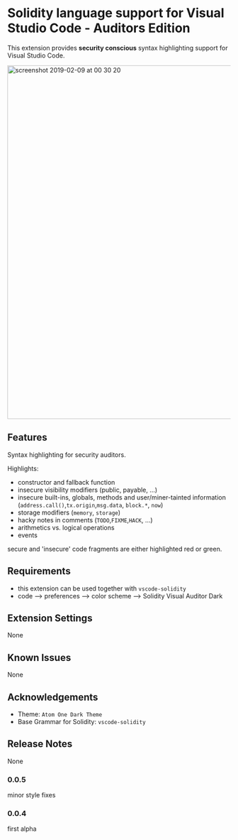 # Solidity language support for Visual Studio Code - Auditors Edition

This extension provides **security conscious** syntax highlighting support for Visual Studio Code.

<img width="796" alt="screenshot 2019-02-09 at 00 30 20" src="https://user-images.githubusercontent.com/2865694/52511785-f8118d00-2c01-11e9-8b23-f94542ef4a80.png">


## Features

Syntax highlighting for security auditors.

Highlights:

* constructor and fallback function
* insecure visibility modifiers (public, payable, ...)
* insecure built-ins, globals, methods and user/miner-tainted information (`address.call()`,`tx.origin`,`msg.data`, `block.*`, `now`) 
* storage modifiers (`memory`, `storage`)
* hacky notes in comments (`TODO`,`FIXME`,`HACK`, ...)
* arithmetics vs. logical operations
* events

secure and 'insecure' code fragments are either highlighted red or green. 


## Requirements

* this extension can be used together with `vscode-solidity`
* code --> preferences --> color scheme --> Solidity Visual Auditor Dark

## Extension Settings

None

## Known Issues

None

## Acknowledgements

* Theme: `Atom One Dark Theme`
* Base Grammar for Solidity: `vscode-solidity`

## Release Notes

None

### 0.0.5

minor style fixes

### 0.0.4

first alpha

<!-- 
vsce package
vsce publish
 -->
